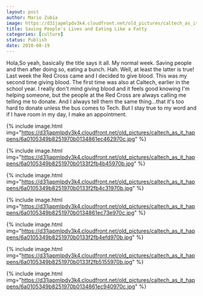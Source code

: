 ```yaml
---
layout: post
author: Mario Zubia
image: https://d31japmlpdv3k4.cloudfront.net/old_pictures/caltech_as_it_happens/6a0105349b8251970b0134861ec406970c.jpg
title: Saving People's Lives and Eating Like a Fatty 
categories: [culture]
status: Publish
date: 2010-08-19
---
```


Hola,So yeah, basically the title says it all. My normal week. Saving people and then after doing so, eating a bunch. Hah. Well, at least the latter is true! Last week the Red Cross came and I decided to give blood. This was my second time giving blood. The first time was also at Caltech, earlier in the school year. I really don't mind giving blood and it feels good knowing I'm helping someone, but the people at the Red Cross are always calling me telling me to donate. And I always tell them the same thing...that it's too hard to donate unless the bus comes to Tech. But I stay true to my word and if I have room in my day, I make an appointment.


{% include image.html img="https://d31japmlpdv3k4.cloudfront.net/old_pictures/caltech_as_it_happens/6a0105349b8251970b0134861ec462970c.jpg" %}

{% include image.html img="https://d31japmlpdv3k4.cloudfront.net/old_pictures/caltech_as_it_happens/6a0105349b8251970b0133f2fb4b45970b.jpg" %}

{% include image.html img="https://d31japmlpdv3k4.cloudfront.net/old_pictures/caltech_as_it_happens/6a0105349b8251970b0133f2fb4c31970b.jpg" %}

{% include image.html img="https://d31japmlpdv3k4.cloudfront.net/old_pictures/caltech_as_it_happens/6a0105349b8251970b0134861ec73e970c.jpg" %}

{% include image.html img="https://d31japmlpdv3k4.cloudfront.net/old_pictures/caltech_as_it_happens/6a0105349b8251970b0133f2fb4efd970b.jpg" %}

{% include image.html img="https://d31japmlpdv3k4.cloudfront.net/old_pictures/caltech_as_it_happens/6a0105349b8251970b0133f2fb5155970b.jpg" %}

{% include image.html img="https://d31japmlpdv3k4.cloudfront.net/old_pictures/caltech_as_it_happens/6a0105349b8251970b0134861ec940970c.jpg" %}
